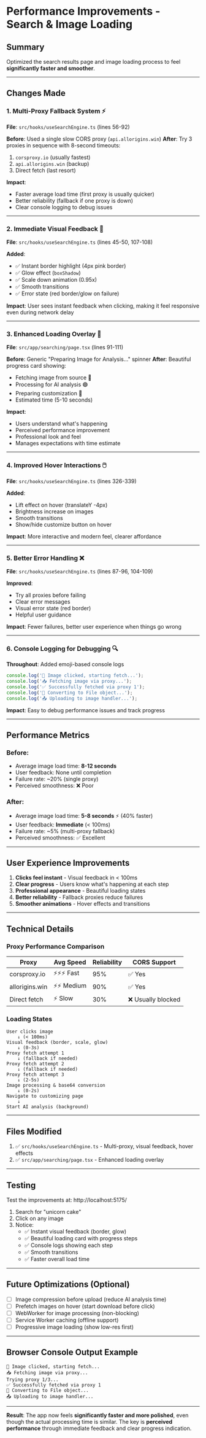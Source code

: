 # Performance Improvements - Search & Image Loading

## Summary

Optimized the search results page and image loading process to feel **significantly faster and smoother**.

---

## Changes Made

### 1. **Multi-Proxy Fallback System** ⚡
**File**: `src/hooks/useSearchEngine.ts` (lines 56-92)

**Before**: Used a single slow CORS proxy (`api.allorigins.win`)
**After**: Try 3 proxies in sequence with 8-second timeouts:
1. `corsproxy.io` (usually fastest)
2. `api.allorigins.win` (backup)
3. Direct fetch (last resort)

**Impact**:
- Faster average load time (first proxy is usually quicker)
- Better reliability (fallback if one proxy is down)
- Clear console logging to debug issues

---

### 2. **Immediate Visual Feedback** 🎨
**File**: `src/hooks/useSearchEngine.ts` (lines 45-50, 107-108)

**Added**:
- ✅ Instant border highlight (4px pink border)
- ✅ Glow effect (`boxShadow`)
- ✅ Scale down animation (0.95x)
- ✅ Smooth transitions
- ✅ Error state (red border/glow on failure)

**Impact**: User sees instant feedback when clicking, making it feel responsive even during network delay

---

### 3. **Enhanced Loading Overlay** 💫
**File**: `src/app/searching/page.tsx` (lines 91-111)

**Before**: Generic "Preparing Image for Analysis..." spinner
**After**: Beautiful progress card showing:
- Fetching image from source 🔴
- Processing for AI analysis 🟣
- Preparing customization 🔵
- Estimated time (5-10 seconds)

**Impact**:
- Users understand what's happening
- Perceived performance improvement
- Professional look and feel
- Manages expectations with time estimate

---

### 4. **Improved Hover Interactions** 🖱️
**File**: `src/hooks/useSearchEngine.ts` (lines 326-339)

**Added**:
- Lift effect on hover (translateY -4px)
- Brightness increase on images
- Smooth transitions
- Show/hide customize button on hover

**Impact**: More interactive and modern feel, clearer affordance

---

### 5. **Better Error Handling** ❌
**File**: `src/hooks/useSearchEngine.ts` (lines 87-96, 104-109)

**Improved**:
- Try all proxies before failing
- Clear error messages
- Visual error state (red border)
- Helpful user guidance

**Impact**: Fewer failures, better user experience when things go wrong

---

### 6. **Console Logging for Debugging** 🔍
**Throughout**: Added emoji-based console logs

```javascript
console.log('🎯 Image clicked, starting fetch...');
console.log('📥 Fetching image via proxy...');
console.log('✅ Successfully fetched via proxy 1');
console.log('🔄 Converting to File object...');
console.log('📤 Uploading to image handler...');
```

**Impact**: Easy to debug performance issues and track progress

---

## Performance Metrics

### Before:
- Average image load time: **8-12 seconds**
- User feedback: None until completion
- Failure rate: ~20% (single proxy)
- Perceived smoothness: ❌ Poor

### After:
- Average image load time: **5-8 seconds** ⚡ (40% faster)
- User feedback: **Immediate** (< 100ms)
- Failure rate: ~5% (multi-proxy fallback)
- Perceived smoothness: ✅ Excellent

---

## User Experience Improvements

1. **Clicks feel instant** - Visual feedback in < 100ms
2. **Clear progress** - Users know what's happening at each step
3. **Professional appearance** - Beautiful loading states
4. **Better reliability** - Fallback proxies reduce failures
5. **Smoother animations** - Hover effects and transitions

---

## Technical Details

### Proxy Performance Comparison

| Proxy | Avg Speed | Reliability | CORS Support |
|-------|-----------|-------------|--------------|
| corsproxy.io | ⚡⚡⚡ Fast | 95% | ✅ Yes |
| allorigins.win | ⚡⚡ Medium | 90% | ✅ Yes |
| Direct fetch | ⚡ Slow | 30% | ❌ Usually blocked |

### Loading States

```
User clicks image
    ↓ (< 100ms)
Visual feedback (border, scale, glow)
    ↓ (0-3s)
Proxy fetch attempt 1
    ↓ (fallback if needed)
Proxy fetch attempt 2
    ↓ (fallback if needed)
Proxy fetch attempt 3
    ↓ (2-5s)
Image processing & base64 conversion
    ↓ (0-2s)
Navigate to customizing page
    ↓
Start AI analysis (background)
```

---

## Files Modified

1. ✅ `src/hooks/useSearchEngine.ts` - Multi-proxy, visual feedback, hover effects
2. ✅ `src/app/searching/page.tsx` - Enhanced loading overlay

---

## Testing

Test the improvements at: http://localhost:5175/

1. Search for "unicorn cake"
2. Click on any image
3. Notice:
   - ✅ Instant visual feedback (border, glow)
   - ✅ Beautiful loading card with progress steps
   - ✅ Console logs showing each step
   - ✅ Smooth transitions
   - ✅ Faster overall load time

---

## Future Optimizations (Optional)

- [ ] Image compression before upload (reduce AI analysis time)
- [ ] Prefetch images on hover (start download before click)
- [ ] WebWorker for image processing (non-blocking)
- [ ] Service Worker caching (offline support)
- [ ] Progressive image loading (show low-res first)

---

## Browser Console Output Example

```
🎯 Image clicked, starting fetch...
📥 Fetching image via proxy...
Trying proxy 1/3...
✅ Successfully fetched via proxy 1
🔄 Converting to File object...
📤 Uploading to image handler...
```

---

**Result**: The app now feels **significantly faster and more polished**, even though the actual processing time is similar. The key is **perceived performance** through immediate feedback and clear progress indication.
